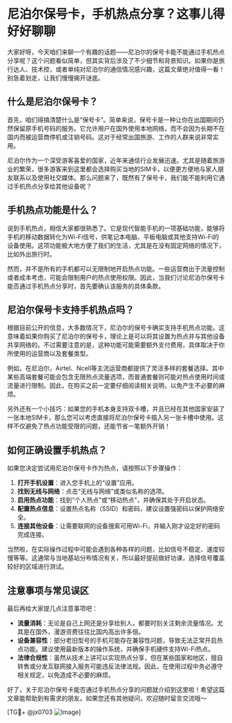 # 尼泊尔保号卡，手机热点分享？这事儿得好好聊聊

大家好呀，今天咱们来聊一个有趣的话题——尼泊尔的保号卡能不能通过手机热点分享呢？这个问题看似简单，但其实背后涉及了不少细节和背景知识。如果你是旅行达人、技术控，或者单纯对尼泊尔的通信情况感兴趣，这篇文章绝对值得一看！别急着划走，让我们慢慢揭开谜底。

## 什么是尼泊尔保号卡？

首先，咱们得搞清楚什么是“保号卡”。简单来说，保号卡是一种让你在出国期间仍然保留原手机号码的服务。它允许用户在国外使用本地网络，而不会因为长期不在国内而被运营商停机或注销号码。这对于经常出国旅游、工作的人群来说非常实用。

尼泊尔作为一个深受游客喜爱的国家，近年来通信行业发展迅速。尤其是随着旅游业的繁荣，很多游客来到这里都会选择购买当地的SIM卡，以便更方便地与家人朋友联系以及使用社交媒体。那么问题来了，既然有了保号卡，我们能不能利用它通过手机热点分享给其他设备呢？

## 手机热点功能是什么？

说到手机热点，相信大家都很熟悉了。它是现代智能手机的一项基础功能，能够将手机的移动数据转化为Wi-Fi信号，供笔记本电脑、平板电脑或其他支持Wi-Fi的设备使用。这项功能极大地方便了我们的生活，尤其是在没有固定网络的情况下，比如外出旅行时。

然而，并不是所有的手机都可以无限制地开启热点功能。一些运营商出于流量控制或者成本考虑，可能会限制用户的热点使用权限。因此，当我们讨论尼泊尔保号卡能否通过手机热点分享时，首先要确认该服务的具体条款。

## 尼泊尔保号卡支持手机热点吗？

根据目前公开的信息，大多数情况下，尼泊尔的保号卡确实支持手机热点功能。这意味着如果你购买了尼泊尔的保号卡，理论上是可以将其设置为热点并与其他设备共享网络的。不过需要注意的是，这种功能可能需要额外支付费用，具体取决于你所使用的运营商以及套餐类型。

例如，在尼泊尔，Airtel、Ncell等主流运营商都提供了灵活多样的套餐选择。其中某些高端套餐可能会包含无限热点流量选项，而普通套餐则可能对热点使用时间或流量进行限制。因此，在购买之前一定要仔细阅读相关说明，以免产生不必要的麻烦。

另外还有一个小技巧：如果您的手机本身支持双卡槽，并且已经在其他国家安装了一张本地SIM卡，那么您可以考虑直接将尼泊尔保号卡插入另一张卡槽中使用。这样不仅避免了热点功能受限的问题，还能节省一笔额外开销！

## 如何正确设置手机热点？

如果您决定尝试用尼泊尔保号卡作为热点，请按照以下步骤操作：

1. **打开手机设置**：进入您手机上的“设置”应用。
2. **找到无线与网络**：点击“无线与网络”或类似名称的选项。
3. **启用热点功能**：找到“个人热点”或“移动热点”，并确保其处于开启状态。
4. **配置热点信息**：设置热点名称（SSID）和密码，建议设置强密码以保护网络安全。
5. **连接其他设备**：让需要联网的设备搜索可用Wi-Fi，并输入刚才设定好的密码完成连接。

当然啦，在实际操作过程中可能会遇到各种各样的问题，比如信号不稳定、速度较慢等等。这通常与当地基站分布情况有关，所以最好提前做好功课，选择信号覆盖较好的区域进行测试。

## 注意事项与常见误区

最后再给大家提几点注意事项吧：

- **流量消耗**：无论是自己上网还是分享给别人，都要时刻关注剩余流量情况。尤其是在国外，漫游资费往往比国内高出许多倍。
- **设备兼容性**：部分老旧型号的手机可能存在兼容性问题，导致无法正常开启热点功能。建议使用最新版本的操作系统，并确保手机硬件支持Wi-Fi热点。
- **法律合规性**：虽然从技术上讲可以实现热点分享，但在某些国家和地区，擅自转售或分发互联网接入服务可能违反法律法规。因此，在使用过程中务必遵守相关规定，以免造成不必要的麻烦。

好了，关于尼泊尔保号卡能否通过手机热点分享的问题就介绍到这里啦！希望这篇文章能帮助到有需求的朋友。如果您还有其他疑问，欢迎随时留言交流哦～

[TG💪+ @jx0703 ![Image](https://github.com/user-attachments/assets/dbca1d08-cadb-493c-b0ec-ad6f7a83f270)]